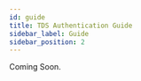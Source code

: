 ```yaml
---
id: guide
title: TDS Authentication Guide
sidebar_label: Guide
sidebar_position: 2
---
```


Coming Soon.

